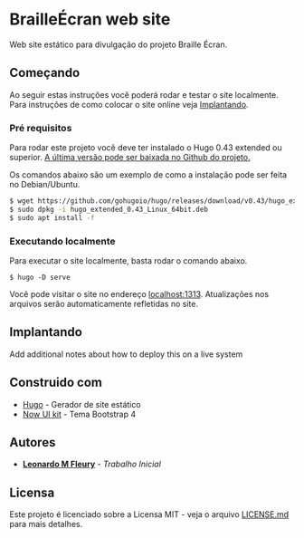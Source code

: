 # BrailleÉcran web site

Web site estático para divulgação do projeto Braille Écran.

## Começando

Ao seguir estas instruções você poderá rodar e testar o site localmente. Para instruções de como colocar o site online veja [Implantando](#Implantando).

### Pré requisitos

Para rodar este projeto você deve ter instalado o Hugo 0.43 extended ou superior. [A última versão pode ser baixada no Github do projeto.](https://github.com/gohugoio/hugo/releases/latest)

Os comandos abaixo são um exemplo de como a instalação pode ser feita no Debian/Ubuntu. 
```bash
$ wget https://github.com/gohugoio/hugo/releases/download/v0.43/hugo_extended_0.43_Linux_64bit.deb
$ sudo dpkg -i hugo_extended_0.43_Linux_64bit.deb
$ sudo apt install -f
```

### Executando localmente

Para executar o site localmente, basta rodar o comando abaixo.

```
$ hugo -D serve
```
Você pode visitar o site no endereço [localhost:1313](http://localhost:1313). Atualizações nos arquivos serão automaticamente refletidas no site.

## Implantando

Add additional notes about how to deploy this on a live system

## Construido com

* [Hugo](https://gohugo.io/) - Gerador de site estático
* [Now UI kit](https://www.creative-tim.com/product/now-ui-kit) - Tema Bootstrap 4

## Autores

* **[Leonardo M Fleury](https://github.com/leuzera)** - *Trabalho Inicial*

## Licensa

Este projeto é licenciado sobre a Licensa MIT - veja o arquivo [LICENSE.md](LICENSE.md) para mais detalhes.